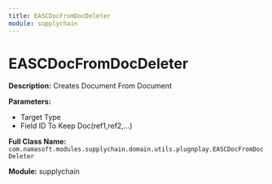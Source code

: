 ```yaml
---
title: EASCDocFromDocDeleter
module: supplychain
---
```


# EASCDocFromDocDeleter

**Description:** Creates Document From Document

**Parameters:**
- Target Type
- Field ID To Keep Doc(ref1,ref2,...)

**Full Class Name:** `com.namasoft.modules.supplychain.domain.utils.plugnplay.EASCDocFromDocDeleter`

**Module:** supplychain

